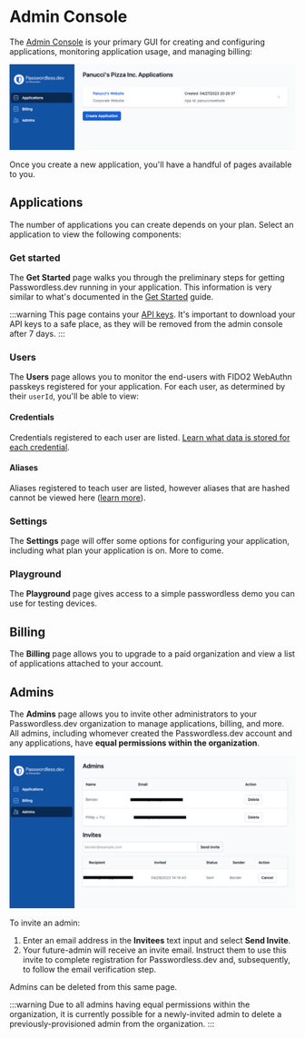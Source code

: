 # Admin Console

The [Admin Console](https://adminconsole-devtest.azurewebsites.net/Account/Login) is your primary GUI for creating and configuring applications, monitoring application usage, and managing billing:

![Admin console](./admin-console.png)

Once you create a new application, you'll have a handful of pages available to you.

## Applications

The number of applications you can create depends on your plan. Select an application to view the following components:

### Get started

The **Get Started** page walks you through the preliminary steps for getting Passwordless.dev running in your application. This information is very similar to what's documented in the [Get Started](get-started) guide.

:::warning
This page contains your [API keys](concepts.html#api-keys). It's important to download your API keys to a safe place, as they will be removed from the admin console after 7 days.
:::

### Users

The **Users** page allows you to monitor the end-users with FIDO2 WebAuthn passkeys registered for your application. For each user, as determined by their `userId`, you'll be able to view:

#### Credentials

Credentials registered to each user are listed. [Learn what data is stored for each credential](concepts.html#credentials).

#### Aliases

Aliases registered to teach user are listed, however aliases that are hashed cannot be viewed here ([learn more](api.html#alias)).

### Settings

The **Settings** page will offer some options for configuring your application, including what plan your application is on. More to come.

### Playground

The **Playground** page gives access to a simple passwordless demo you can use for testing devices.

## Billing

The **Billing** page allows you to upgrade to a paid organization and view a list of applications attached to your account.

## Admins

The **Admins** page allows you to invite other administrators to your Passwordless.dev organization to manage applications, billing, and more. All admins, including whomever created the Passwordless.dev account and any applications, have **equal permissions within the organization**.

![Admin page](./admin-page.png)

To invite an admin:

1. Enter an email address in the **Invitees** text input and select **Send Invite**.
2. Your future-admin will receive an invite email. Instruct them to use this invite to complete registration for Passwordless.dev and, subsequently, to follow the email verification step.

Admins can be deleted from this same page.

:::warning
Due to all admins having equal permissions within the organization, it is currently possible for a newly-invited admin to delete a previously-provisioned admin from the organization.
:::

